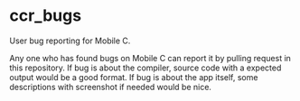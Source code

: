 # ccr_bugs
User bug reporting for Mobile C.

Any one who has found bugs on Mobile C can report it by pulling request in this repository.
If bug is about the compiler, source code with a expected output would be a good format.
If bug is about the app itself, some descriptions with screenshot if needed would be nice.
